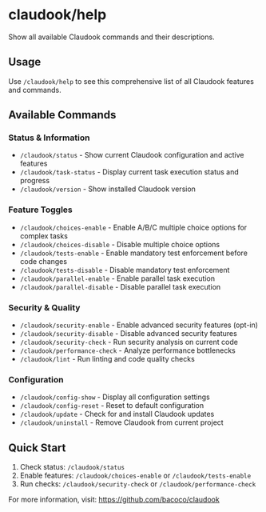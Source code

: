 # claudook/help

Show all available Claudook commands and their descriptions.

## Usage
Use `/claudook/help` to see this comprehensive list of all Claudook features and commands.

## Available Commands

### Status & Information
- `/claudook/status` - Show current Claudook configuration and active features
- `/claudook/task-status` - Display current task execution status and progress
- `/claudook/version` - Show installed Claudook version

### Feature Toggles
- `/claudook/choices-enable` - Enable A/B/C multiple choice options for complex tasks
- `/claudook/choices-disable` - Disable multiple choice options
- `/claudook/tests-enable` - Enable mandatory test enforcement before code changes
- `/claudook/tests-disable` - Disable mandatory test enforcement
- `/claudook/parallel-enable` - Enable parallel task execution
- `/claudook/parallel-disable` - Disable parallel task execution

### Security & Quality
- `/claudook/security-enable` - Enable advanced security features (opt-in)
- `/claudook/security-disable` - Disable advanced security features
- `/claudook/security-check` - Run security analysis on current code
- `/claudook/performance-check` - Analyze performance bottlenecks
- `/claudook/lint` - Run linting and code quality checks

### Configuration
- `/claudook/config-show` - Display all configuration settings
- `/claudook/config-reset` - Reset to default configuration
- `/claudook/update` - Check for and install Claudook updates
- `/claudook/uninstall` - Remove Claudook from current project

## Quick Start
1. Check status: `/claudook/status`
2. Enable features: `/claudook/choices-enable` or `/claudook/tests-enable`
3. Run checks: `/claudook/security-check` or `/claudook/performance-check`

For more information, visit: https://github.com/bacoco/claudook